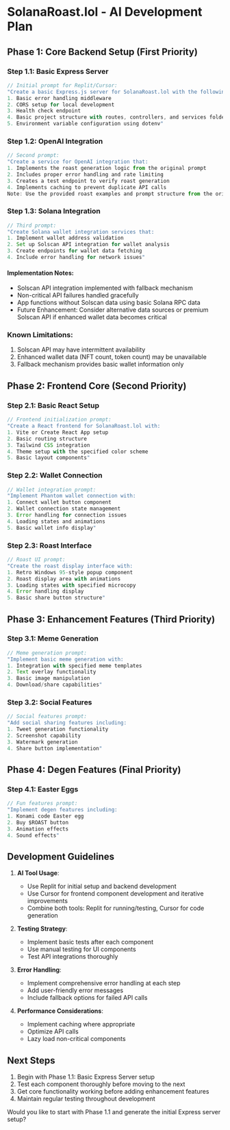# SolanaRoast.lol - AI Development Plan

## Phase 1: Core Backend Setup (First Priority)

### Step 1.1: Basic Express Server

```javascript
// Initial prompt for Replit/Cursor:
"Create a basic Express.js server for SolanaRoast.lol with the following:
1. Basic error handling middleware
2. CORS setup for local development
3. Health check endpoint
4. Basic project structure with routes, controllers, and services folders
5. Environment variable configuration using dotenv"
```

### Step 1.2: OpenAI Integration

```javascript
// Second prompt:
"Create a service for OpenAI integration that:
1. Implements the roast generation logic from the original prompt
2. Includes proper error handling and rate limiting
3. Creates a test endpoint to verify roast generation
4. Implements caching to prevent duplicate API calls
Note: Use the provided roast examples and prompt structure from the original spec"
```

### Step 1.3: Solana Integration

```javascript
// Third prompt:
"Create Solana wallet integration services that:
1. Implement wallet address validation
2. Set up Solscan API integration for wallet analysis
3. Create endpoints for wallet data fetching
4. Include error handling for network issues"
```

#### Implementation Notes:
- Solscan API integration implemented with fallback mechanism
- Non-critical API failures handled gracefully
- App functions without Solscan data using basic Solana RPC data
- Future Enhancement: Consider alternative data sources or premium Solscan API if enhanced wallet data becomes critical

### Known Limitations:
1. Solscan API may have intermittent availability
2. Enhanced wallet data (NFT count, token count) may be unavailable
3. Fallback mechanism provides basic wallet information only

## Phase 2: Frontend Core (Second Priority)

### Step 2.1: Basic React Setup

```javascript
// Frontend initialization prompt:
"Create a React frontend for SolanaRoast.lol with:
1. Vite or Create React App setup
2. Basic routing structure
3. Tailwind CSS integration
4. Theme setup with the specified color scheme
5. Basic layout components"
```

### Step 2.2: Wallet Connection

```javascript
// Wallet integration prompt:
"Implement Phantom wallet connection with:
1. Connect wallet button component
2. Wallet connection state management
3. Error handling for connection issues
4. Loading states and animations
5. Basic wallet info display"
```

### Step 2.3: Roast Interface

```javascript
// Roast UI prompt:
"Create the roast display interface with:
1. Retro Windows 95-style popup component
2. Roast display area with animations
3. Loading states with specified microcopy
4. Error handling display
5. Basic share button structure"
```

## Phase 3: Enhancement Features (Third Priority)

### Step 3.1: Meme Generation

```javascript
// Meme generation prompt:
"Implement basic meme generation with:
1. Integration with specified meme templates
2. Text overlay functionality
3. Basic image manipulation
4. Download/share capabilities"
```

### Step 3.2: Social Features

```javascript
// Social features prompt:
"Add social sharing features including:
1. Tweet generation functionality
2. Screenshot capability
3. Watermark generation
4. Share button implementation"
```

## Phase 4: Degen Features (Final Priority)

### Step 4.1: Easter Eggs

```javascript
// Fun features prompt:
"Implement degen features including:
1. Konami code Easter egg
2. Buy $ROAST button
3. Animation effects
4. Sound effects"
```

## Development Guidelines

1. **AI Tool Usage**:
   - Use Replit for initial setup and backend development
   - Use Cursor for frontend component development and iterative improvements
   - Combine both tools: Replit for running/testing, Cursor for code generation

2. **Testing Strategy**:
   - Implement basic tests after each component
   - Use manual testing for UI components
   - Test API integrations thoroughly

3. **Error Handling**:
   - Implement comprehensive error handling at each step
   - Add user-friendly error messages
   - Include fallback options for failed API calls

4. **Performance Considerations**:
   - Implement caching where appropriate
   - Optimize API calls
   - Lazy load non-critical components

## Next Steps

1. Begin with Phase 1.1: Basic Express Server setup
2. Test each component thoroughly before moving to the next
3. Get core functionality working before adding enhancement features
4. Maintain regular testing throughout development

Would you like to start with Phase 1.1 and generate the initial Express server setup?
